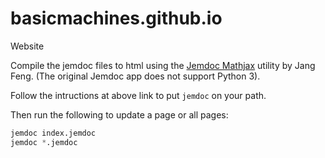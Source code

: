 # basicmachines.github.io
Website

Compile the jemdoc files to html using the [Jemdoc Mathjax](https://yangfeng.hosting.nyu.edu/post/using-jemdoc-with-python-3-and-new-mac-os/)
utility by Jang Feng.  (The original Jemdoc app does not support Python 3).

Follow the intructions at above link to put `jemdoc` on your path.

Then run the following to update a page or all pages:

```python
jemdoc index.jemdoc
jemdoc *.jemdoc
```
